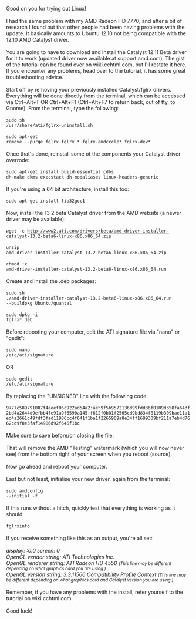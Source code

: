 Good on you for trying out Linux!
<br><br>I had the same problem with my AMD Radeon HD 7770, and after a bit of research I found out that other people had been having problems with the update. It basically amounts to Ubuntu 12.10 not being compatible with the 12.10 AMD Catalyst driver.
<br><br>You are going to have to download and install the Catalyst 12.11 Beta driver for it to work (updated driver now available at support.amd.com). The gist of the tutorial can be found over on wiki.cchtml.com, but I'll restate it here. If you encounter any problems, head over to the tutorial, it has some great troubleshooting advice.
<br><br>Start off by removing your previously installed Catalyst/fglrx drivers. Everything will be done directly from the terminal, which can be accessed via Ctrl+Alt+T OR Ctrl+Alt+F1 (Ctrl+Alt+F7 to return back, out of tty, to Gnome). From the terminal, type the following:
<br><br><code>sudo sh /usr/share/ati/fglrx-uninstall.sh</code>
<br><br><code>sudo apt-get remove --purge fglrx fglrx_* fglrx-amdcccle* fglrx-dev*</code>
<br><br>Once that's done, reinstall some of the components your Catalyst driver overrode:
<br><br><code>sudo apt-get install build-essential cdbs dh-make dkms execstack dh-modaliases linux-headers-generic</code>
<br><br>If you're using a 64 bit architecture, install this too:
<br><br><code>sudo apt-get install lib32gcc1</code>
<br><br>Now, install the 13.2 beta Catalyst driver from the AMD website (a newer driver may be available):
<br><br><code>wget -c http://www2.ati.com/drivers/beta/amd-driver-installer-catalyst-13.2-beta6-linux-x86.x86_64.zip</code>
<br><br><code>unzip amd-driver-installer-catalyst-13.2-beta6-linux-x86.x86_64.zip</code>
<br><br><code>chmod +x amd-driver-installer-catalyst-13.2-beta6-linux-x86.x86_64.run</code>
<br><br>Create and install the .deb packages:
<br><br><code>sudo sh ./amd-driver-installer-catalyst-13.2-beta6-linux-x86.x86_64.run --buildpkg Ubuntu/quantal</code>
<br><br><code>sudo dpkg -i fglrx*.deb</code>
<br><br>Before rebooting your computer, edit the ATI signature file via "nano" or "gedit":
<br><br><code>sudo nano /etc/ati/signature</code>
<br><br>OR
<br><br><code>sudo gedit /etc/ati/signature</code>
<br><br>By replacing the "UNSIGNED" line with the following code:
<br><br><code>9777c589791007f4aeef06c922ad54a2:ae59f5b9572136d99fdd36f0109d358fa643f2bd4a2644d9efbb4fe91a9f6590a145:f612f0b01f2565cd9bd834f8119b309bae11a1ed4a2661c49fdf3fad11986cc4f641f1ba1f2265909a8e34ff1699309bf211a7eb4d7662cd9f8e3faf14986d92f646f1bc</code>
<br><br>Make sure to save before/on closing the file.
<br><br>That will remove the AMD "Testing" watermark (which you will now never see) from the bottom right of your screen when you reboot (source).
<br><br>Now go ahead and reboot your computer.
<br><br>Last but not least, initialise your new driver, again from the terminal:
<br><br><code>sudo amdconfig --initial -f</code>
<br><br>If this runs without a hitch, quickly test that everything is working as it should:
<br><br><code>fglrxinfo</code>
<br><br>If you receive something like this as an output, you're all set:
<br><br>*display: :0.0  screen: 0*
<br>*OpenGL vendor string: ATI Technologies Inc.*
<br>*OpenGL renderer string: ATI Radeon HD 4550* *<small>(This line may be different depending on what graphics card you are using.)</small>*
<br>*OpenGL version string: 3.3.11566 Compatibility Profile Context* *<small>(This line may be different depending on what graphics card and Catalyst version you are using.)</small>*
<br><br>Remember, if you have any problems with the install, refer yourself to the tutorial on wiki.cchtml.com.
<br><br>Good luck!

